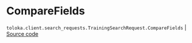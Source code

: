# CompareFields
`toloka.client.search_requests.TrainingSearchRequest.CompareFields` | [Source code](https://github.com/Toloka/toloka-kit/blob/v1.1.4/src/client/search_requests.py#L295)

